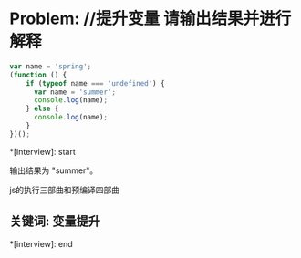 # Problem: //提升变量  请输出结果并进行解释
```js
var name = 'spring';
(function () {
    if (typeof name === 'undefined') {
      var name = 'summer';
      console.log(name);
    } else {
      console.log(name);
    }
})();
```

*[interview]: start

输出结果为 "summer"。

js的执行三部曲和预编译四部曲

## 关键词: 变量提升

*[interview]: end
